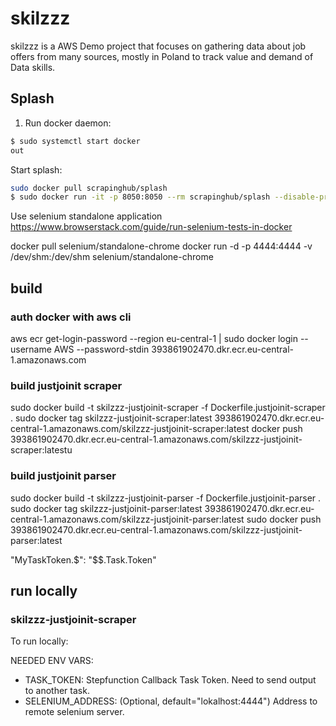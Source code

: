 # skilzzz

skilzzz is a AWS Demo project that focuses on gathering data about job offers from many sources, mostly in Poland to track value and demand of Data skills.

## Splash

1. Run docker daemon:

```bash
$ sudo systemctl start docker
out
```

Start splash:

```bash
sudo docker pull scrapinghub/splash
$ sudo docker run -it -p 8050:8050 --rm scrapinghub/splash --disable-private-mode
```


Use selenium standalone application
https://www.browserstack.com/guide/run-selenium-tests-in-docker

docker pull selenium/standalone-chrome
docker run -d -p 4444:4444 -v /dev/shm:/dev/shm selenium/standalone-chrome

## build

### auth docker with aws cli

aws ecr get-login-password --region eu-central-1 | sudo docker login --username AWS --password-stdin 393861902470.dkr.ecr.eu-central-1.amazonaws.com

### build justjoinit scraper

sudo docker build -t skilzzz-justjoinit-scraper -f Dockerfile.justjoinit-scraper .
sudo docker tag skilzzz-justjoinit-scraper:latest 393861902470.dkr.ecr.eu-central-1.amazonaws.com/skilzzz-justjoinit-scraper:latest
docker push 393861902470.dkr.ecr.eu-central-1.amazonaws.com/skilzzz-justjoinit-scraper:latestu


### build justjoinit parser

sudo docker build -t skilzzz-justjoinit-parser -f Dockerfile.justjoinit-parser .
sudo docker tag skilzzz-justjoinit-parser:latest 393861902470.dkr.ecr.eu-central-1.amazonaws.com/skilzzz-justjoinit-parser:latest
sudo docker push 393861902470.dkr.ecr.eu-central-1.amazonaws.com/skilzzz-justjoinit-parser:latest

"MyTaskToken.$": "$$.Task.Token"

## run locally

### skilzzz-justjoinit-scraper

To run locally:

NEEDED ENV VARS:

- TASK_TOKEN: Stepfunction Callback Task Token. Need to send output to another task.
- SELENIUM_ADDRESS: (Optional, default="lokalhost:4444") Address to remote selenium server.
